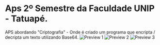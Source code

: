 # Aps 2º Semestre da Faculdade UNIP - Tatuapé.

APS abordando "Criptografia" - Onde é criado um programa que encripta / decripta um texto utilizando Base64.
![Preview 1](https://xmdnx.github.io/UnipAPS_2Semestre/imagens/preview.png)
![Preview 2](https://xmdnx.github.io/UnipAPS_2Semestre/imagens/preview1.png)
![Preview 3](https://xmdnx.github.io/UnipAPS_2Semestre/imagens/preview2.png)
